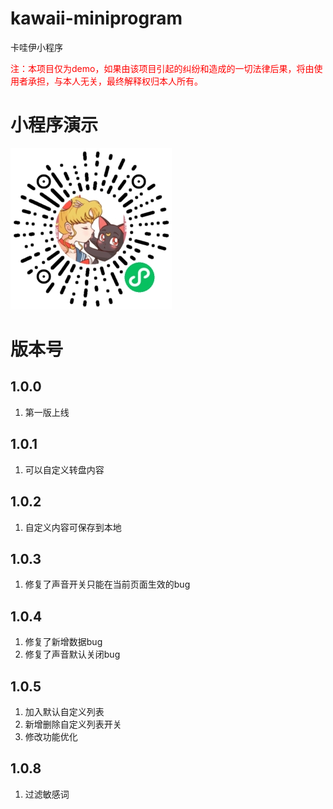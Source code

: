 # kawaii-miniprogram
卡哇伊小程序

<font color='red'>注：本项目仅为demo，如果由该项目引起的纠纷和造成的一切法律后果，将由使用者承担，与本人无关，最终解释权归本人所有。</font>

# 小程序演示
![吃啥干啥](/profile/kawaii.jpg)

# 版本号
## 1.0.0
1. 第一版上线

## 1.0.1
1. 可以自定义转盘内容

## 1.0.2
1. 自定义内容可保存到本地

## 1.0.3
1. 修复了声音开关只能在当前页面生效的bug

## 1.0.4
1. 修复了新增数据bug
2. 修复了声音默认关闭bug

## 1.0.5
1. 加入默认自定义列表
2. 新增删除自定义列表开关
3. 修改功能优化

## 1.0.8
1. 过滤敏感词